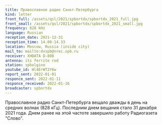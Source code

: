 ```yaml
---
title: Православное радио Санкт-Петербурга
kind: letter
front_full: /assets/qsl/2021/spbortdx/spbortdx_2021_full.jpg
front_small: /assets/qsl/2021/spbortdx/spbortdx_2021_small.jpg
frequency: 828 kHz
language: Russian
reception_date: 2021-12-31
reception_time: 14.00-14.33
location: Moscow, Russia (inside city)
mail_to: mailto:dxspb@nrec.spb.ru
receiver: XHDATA D-808
antenna: its ferrite rod
station: spbolgino
youtube_id: Hl4ErWT2Y6w
report_sent: 2022-01-01
responce_sent: 2022-01-11
responce_received: 2022-01-16
broadcaster: spbortdx
---
```


Православное радио Санкт-Петербурга вещало дважды
в день на средних волнах (828 кГц). Последним
днем вещания стало 31 декабря 2021 года. Днем ранее
на этой частоте завершило работу Радиогазета "Слово".
